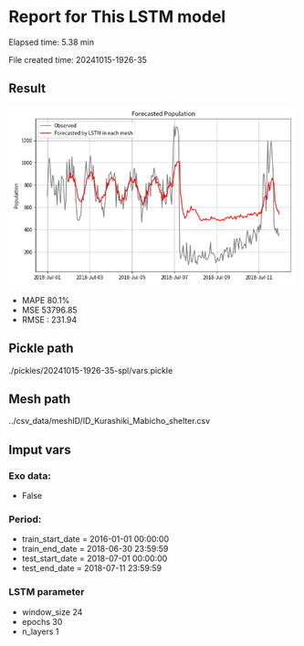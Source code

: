 
# Report for This LSTM model 
Elapsed time: 5.38 min

File created time: 20241015-1926-35

## Result 
<img src="20241015-1926-35.png" width='600'/>

- MAPE	80.1%
- MSE 	53796.85
- RMSE : 231.94

## Pickle path
./pickles/20241015-1926-35-spl/vars.pickle

## Mesh path
../csv_data/meshID/ID_Kurashiki_Mabicho_shelter.csv

## Imput vars

### Exo data:
- False

### Period:
- train_start_date    = 2016-01-01 00:00:00
- train_end_date      = 2018-06-30 23:59:59
- test_start_date     = 2018-07-01 00:00:00  
- test_end_date       = 2018-07-11 23:59:59

### LSTM parameter
- window_size	24
- epochs	30
- n_layers	1

